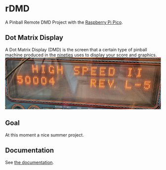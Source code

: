 # rDMD

A Pinball Remote DMD Project with the [Raspberry Pi Pico](https://www.raspberrypi.com/products/raspberry-pi-pico/).

## Dot Matrix Display

A Dot Matrix Display (DMD) is the screen that a certain type of pinball machine produced in the [nineties](https://pinside.com/pinball/top-100/various/decade) uses to display your score and graphics.
![DMD Displaying the version of the pinball rom](doc/tech/hs2ver.png)

## Goal

At this moment a nice summer project.

## Documentation

See [the documentation](doc).
